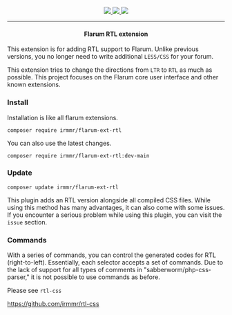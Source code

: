 <p align="center">
    <a href="https://packagist.org/packages/irmmr/flarum-ext-rtl" target="_blank">
        <img src="https://img.shields.io/packagist/v/irmmr/flarum-ext-rtl?style=flat-square">
    </a>
    <a href="https://github.com/flarum/core" target="_blank">
        <img src="https://img.shields.io/badge/flarum%2Fcore-%5Ev1.1.1-blue?style=flat-square">
    </a>
    <img src="https://i.postimg.cc/0yfcq73t/Screenshot-2024-11-18-at-12-38-50-Flarum-Community.png">
</p>
<hr>

<center><h4>Flarum RTL extension</h4></center>

This extension is for adding RTL support to Flarum. Unlike previous versions, you no longer need to write additional `LESS/CSS` for your forum.

This extension tries to change the directions from `LTR` to `RTL` as much as possible.
This project focuses on the Flarum core user interface and other known extensions.

### Install

Installation is like all flarum extensions.

```
composer require irmmr/flarum-ext-rtl
```

You can also use the latest changes.

```
composer require irmmr/flarum-ext-rtl:dev-main
```

### Update

```
composer update irmmr/flarum-ext-rtl
```

This plugin adds an RTL version alongside all compiled CSS files. While using this method has many advantages, it can also come with some issues. If you encounter a serious problem while using this plugin, you can visit the `issue` section.

### Commands

With a series of commands, you can control the generated codes for RTL (right-to-left). Essentially, each selector accepts a set of commands. Due to the lack of support for all types of comments in "sabberworm/php-css-parser," it is not possible to use commands as before.

Please see `rtl-css`

https://github.com/irmmr/rtl-css

